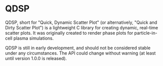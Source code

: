 # QDSP

QDSP, short for "Quick, Dynamic Scatter Plot" (or alternatively, "Quick and Dirty Scatter Plot") is a lightweight C library for creating dynamic, real-time scatter plots. It was originally created to render phase plots for particle-in-cell plasma simulations.

QDSP is still in early development, and should not be considered stable under any circumstances. The API could change without warning (at least until version 1.0.0 is released).
